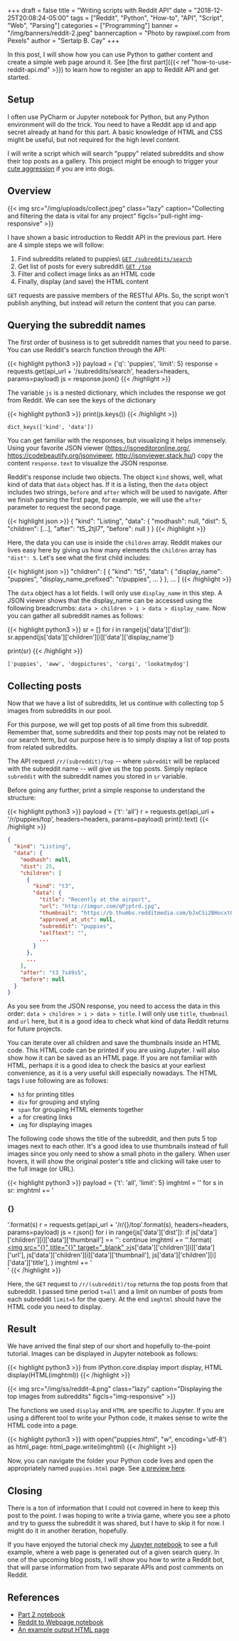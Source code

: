 +++
draft = false
title = "Writing scripts with Reddit API"
date = "2018-12-25T20:08:24-05:00"
tags = ["Reddit", "Python", "How-to", "API", "Script", "Web", "Parsing"]
categories = ["Programming"]
banner = "/img/banners/reddit-2.jpeg"
bannercaption = "Photo by rawpixel.com from Pexels"
author = "Sertalp B. Cay"
+++

In this post, I will show how you can use Python to gather content and create a simple web page around it.
See [the first part]({{< ref "how-to-use-reddit-api.md" >}}) to learn how to register an app to Reddit API and get started.

## Setup

I often use PyCharm or Jupyter notebook for Python, but any Python environment will do the trick.
You need to have a Reddit app id and app secret already at hand for this part.
A basic knowledge of HTML and CSS might be useful, but not required for the high level content.

I will write a script which will search "puppy" related subreddits and show their top posts as a gallery.
This project might be enough to trigger your [cute aggression](https://en.wikipedia.org/wiki/Cute_aggression) if you are into dogs.

## Overview

{{< img src="/img/uploads/collect.jpeg" class="lazy" caption="Collecting and filtering the data is vital for any project" figcls="pull-right img-responsive" >}}

I have shown a basic introduction to Reddit API in the previous part.
Here are 4 simple steps we will follow:

  1. Find subreddits related to puppies\\
     [`GET /subreddits/search`](https://www.reddit.com/dev/api#GET_search)
  2. Get list of posts for every subreddit\\
     [`GET /top`](https://www.reddit.com/dev/api#GET_top)
  3. Filter and collect image links as an HTML code
  4. Finally, display (and save) the HTML content

`GET` requests are passive members of the RESTful APIs.
So, the script won't publish anything, but instead will return the content that you can parse.

## Querying the subreddit names

The first order of business is to get subreddit names that you need to parse.
You can use Reddit's search function through the API:

{{< highlight python3 >}}
payload = {'q': 'puppies', 'limit': 5}
response = requests.get(api_url + '/subreddits/search', headers=headers, params=payload)
js = response.json()
{{< /highlight >}}

The variable `js` is a nested dictionary, which includes the response we got from Reddit.
We can see the keys of the dictionary

{{< highlight python3 >}}
print(js.keys())
{{< /highlight >}}

```
dict_keys(['kind', 'data'])
```

You can get familiar with the responses, but visualizing it helps immensely.
Using your favorite JSON viewer (https://jsoneditoronline.org/, https://codebeautify.org/jsonviewer, http://jsonviewer.stack.hu/) copy the content `response.text` to visualize the JSON response.

Reddit's response include two objects.
The object `kind` shows, well, what kind of data that `data` object has.
If it is a listing, then the `data` object includes two strings, `before` and `after` which will be used to navigate.
After we finish parsing the first page, for example, we will use the `after` parameter to request the second page.

{{< highlight json >}}
{
  "kind": "Listing",
  "data": {
    "modhash": null,
    "dist": 5,
    "children": [...],
    "after": "t5_2tjl7",
    "before": null
  }
}
{{< /highlight >}}

Here, the data you can use is inside the `children` array.
Reddit makes our lives easy here by giving us how many elements the `children` array has `"dist": 5`.
Let's see what the first child includes:

{{< highlight json >}}
"children": [
      {
        "kind": "t5",
        "data": {
          "display_name": "puppies",
          "display_name_prefixed": "r/puppies",
          ...
        }
      },
      ...
]
{{< /highlight >}}

The `data` object has a lot fields.
I will only use `display_name` in this step.
A JSON viewer shows that the display_name can be accessed using the following breadcrumbs: `data > children > i > data > display_name`.
Now you can gather all subreddit names as follows:

{{< highlight python3 >}}
sr = []
for i in range(js['data']['dist']):
    sr.append(js['data']['children'][i]['data']['display_name'])

print(sr)
{{< /highlight >}}

```
['puppies', 'aww', 'dogpictures', 'corgi', 'lookatmydog']
```

## Collecting posts

Now that we have a list of subreddits, let us continue with collecting top 5 images from subreddits in our pool.

For this purpose, we will get top posts of all time from this subreddit.
Remember that, some subreddits and their top posts may not be related to our search term, but our purpose here is to simply display a list of top posts from related subreddits.

The API request `/r/(subreddit)/top` -- where `subreddit` will be replaced with the subreddit name -- will give us the top posts.
Simply replace `subreddit` with the subreddit names you stored in `sr` variable.

Before going any further, print a simple response to understand the structure:

{{< highlight python3 >}}
payload = {'t': 'all'}
r = requests.get(api_url + '/r/puppies/top', headers=headers, params=payload)
print(r.text)
{{< /highlight >}}

``` json
{
  "kind": "Listing",
  "data": {
    "modhash": null,
    "dist": 25,
    "children": [
      {
        "kind": "t3",
        "data": {
          "title": "Recently at the airport",
          "url": "http://imgur.com/qPjptrd.jpg",
          "thumbnail": "https://b.thumbs.redditmedia.com/bJxCSi2BHocxt0RlUvfk2ibVIKhpniqFL7_j-sCEs-Y.jpg",
          "approved_at_utc": null,
          "subreddit": "puppies",
          "selftext": "",
          ...
        }
      },
      ...
    ],
    "after": "t3_7s49s5",
    "before": null
  }
}
```

As you see from the JSON response, you need to access the data in this order: `data > children > i > data > title`.
I will only use `title`, `thumbnail` and `url` here, but it is a good idea to check what kind of data Reddit returns for future projects.

You can iterate over all children and save the thumbnails inside an HTML code.
This HTML code can be printed if you are using Jupyter.
I will also show how it can be saved as an HTML page.
If you are not familiar with HTML, perhaps it is a good idea to check the basics at your earliest convenience, as it is a very useful skill especially nowadays.
The HTML tags I use following are as follows:

  - `h3` for printing titles
  - `div` for grouping and styling
  - `span` for grouping HTML elements together
  - `a` for creating links
  - `img` for displaying images

The following code shows the title of the subreddit, and then puts 5 top images next to each other.
It's a good idea to use thumbnails instead of full images since you only need to show a small photo in the gallery.
When user hovers, it will show the original poster's title and clicking will take user to the full image (or URL).

{{< highlight python3 >}}
payload = {'t': 'all', 'limit': 5}
imghtml = ''
for s in sr:
    imghtml += '<h3 style="clear:both">{}</h3><div>'.format(s)
    r = requests.get(api_url + '/r/{}/top'.format(s), headers=headers, params=payload)
    js = r.json()
    for i in range(js['data']['dist']):
        if js['data']['children'][i]['data']['thumbnail'] == '':
            continue
        imghtml += '<span style="float:left"><a href="{}"><img src="{}" title="{}" target="_blank" \></a></span>'.format(
            js['data']['children'][i]['data']['url'],
            js['data']['children'][i]['data']['thumbnail'],
            js['data']['children'][i]['data']['title'],
        )
    imghtml += '</div>'
{{< /highlight >}}

Here, the `GET` request to `/r/(subreddit)/top` returns the top posts from that subreddit.
I passed time period `t=all` and a limit on number of posts from each subreddit `limit=5` for the query.
At the end `imghtml` should have the HTML code you need to display.

## Result

We have arrived the final step of our short and hopefully to-the-point tutorial.
Images can be displayed in Jupyter notebook as follows:

{{< highlight python3 >}}
from IPython.core.display import display, HTML
display(HTML(imghtml))
{{< /highlight >}}

{{< img src="/img/ss/reddit-4.png" class="lazy" caption="Displaying the top images from subreddits" figcls="img-responsive" >}}

The functions we used `display` and `HTML` are specific to Jupyter.
If you are using a different tool to write your Python code, it makes sense to write the HTML code into a page.

{{< highlight python3 >}}
with open("puppies.html", "w", encoding='utf-8') as html_page:
    html_page.write(imghtml)
{{< /highlight >}}

Now, you can navigate the folder your Python code lives and open the appropriately named `puppies.html` page.
See [a preview here](http://htmlpreview.github.io/?https://github.com/alpscode/notebooks/blob/master/reddit-api/puppies.html).

## Closing

There is a ton of information that I could not covered in here to keep this post to the point.
I was hoping to write a trivia game, where you see a photo and try to guess the subreddit it was shared, but I have to skip it for now.
I might do it in another iteration, hopefully.

If you have enjoyed the tutorial check my [Jupyter notebook](https://nbviewer.jupyter.org/github/alpscode/notebooks/blob/master/reddit-api/Reddit-to-Webpage.ipynb) to see a full example, where a web page is generated out of a given search query.
In one of the upcoming blog posts, I will show you how to write a Reddit bot, that will parse information from two separate APIs and post comments on Reddit.

## References

  - [Part 2 notebook](https://nbviewer.jupyter.org/github/alpscode/notebooks/blob/master/reddit-api/RedditAPI-2.ipynb)
  - [Reddit to Webpage notebook](https://nbviewer.jupyter.org/github/alpscode/notebooks/blob/master/reddit-api/Reddit-to-Webpage.ipynb)
  - [An example output HTML page](http://htmlpreview.github.io/?https://github.com/alpscode/notebooks/blob/master/reddit-api/puppies.html)

